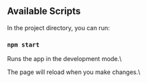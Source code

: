## Available Scripts

In the project directory, you can run:

### `npm start`

Runs the app in the development mode.\

The page will reload when you make changes.\

